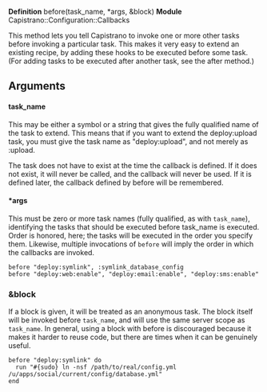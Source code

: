**Definition**
    before(task_name, *args, &block) 
**Module**
    Capistrano::Configuration::Callbacks 

This method lets you tell Capistrano to invoke one or more other tasks before invoking a particular task. This makes it very easy to extend an existing recipe, by adding these hooks to be executed before some task. (For adding tasks to be executed after another task, see the after method.)

## Arguments


#### task_name

This may be either a symbol or a string that gives the fully qualified name of the task to extend. This means that if you want to extend the deploy:upload task, you must give the task name as "deploy:upload", and not merely as :upload.

The task does not have to exist at the time the callback is defined. If it does not exist, it will never be called, and the callback will never be used. If it is defined later, the callback defined by before will be remembered.

#### *args

This must be zero or more task names (fully qualified, as with `task_name`), identifying the tasks that should be executed before task_name is executed. Order is honored, here; the tasks will be executed in the order you specify them. Likewise, multiple invocations of `before` will imply the order in which the callbacks are invoked.

    before "deploy:symlink", :symlink_database_config
    before "deploy:web:enable", "deploy:email:enable", "deploy:sms:enable"

### &block

If a block is given, it will be treated as an anonymous task. The block itself will be invoked before `task_name`, and will use the same server scope as `task_name`. In general, using a block with before is discouraged because it makes it harder to reuse code, but there are times when it can be genuinely useful.

    before "deploy:symlink" do
      run "#{sudo} ln -nsf /path/to/real/config.yml /u/apps/social/current/config/database.yml"
    end
